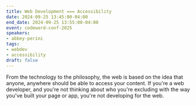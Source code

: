 ```yaml
---
title: Web Development === Accessibility
date: 2024-09-25 13:45:00-04:00
end_date: 2024-09-25 13:55:00-04:00
event: codeword-conf-2025
speakers:
- abbey-perini
tags:
- webdev
- accessibility
draft: false
---
```


From the technology to the philosophy, the web is based on the idea that anyone, anywhere should be able to access your content. If you're a web developer, and you're not thinking about who you're excluding with the way you've built your page or app, you're not developing for the web.
